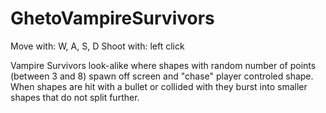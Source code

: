 # GhetoVampireSurvivors

Move with: W, A, S, D
Shoot with: left click

Vampire Survivors look-alike where shapes with random number of points (between 3 and 8) spawn off screen and "chase" player controled shape.
When shapes are hit with a bullet or collided with they burst into smaller shapes that do not split further.
